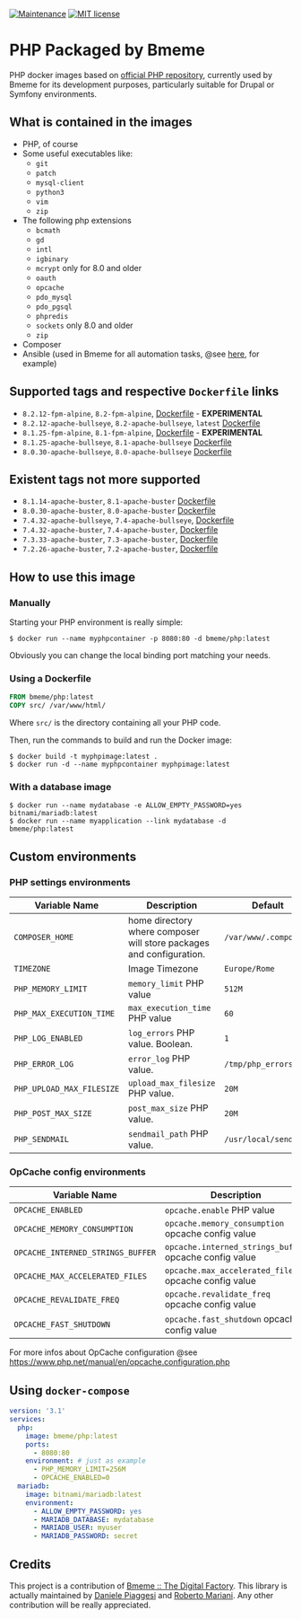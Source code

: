 [![Maintenance](https://img.shields.io/badge/Maintained%3F-yes-green.svg)](https://GitHub.com/Naereen/StrapDown.js/graphs/commit-activity)
[![MIT license](https://img.shields.io/badge/License-MIT-blue.svg)](https://lbesson.mit-license.org/)

PHP Packaged by Bmeme
=========

PHP docker images based on [official PHP repository](https://hub.docker.com/_/php/), currently used by Bmeme for its
development purposes, particularly suitable for Drupal or Symfony environments.

## What is contained in the images
* PHP, of course
* Some useful executables like:
  * `git`
  * `patch`
  * `mysql-client`
  * `python3`
  * `vim`
  * `zip`
* The following php extensions
  * `bcmath`
  * `gd`
  * `intl`
  * `igbinary`
  * `mcrypt` only for 8.0 and older
  * `oauth`
  * `opcache`
  * `pdo_mysql`
  * `pdo_pgsql`
  * `phpredis`
  * `sockets` only 8.0 and older
  * `zip`
* Composer
* Ansible (used in Bmeme for all automation tasks, @see [here](https://github.com/bmeme/ansible-role-drupal), for example)

## Supported tags and respective `Dockerfile` links
- `8.2.12-fpm-alpine`, `8.2-fpm-alpine`, [Dockerfile](https://github.com/bmeme/docker-php/blob/main/8.2/alpine/fpm/Dockerfile) - **EXPERIMENTAL**
- `8.2.12-apache-bullseye`, `8.2-apache-bullseye`, `latest` [Dockerfile](https://github.com/bmeme/docker-php/blob/main/8.2/bullseye/apache/Dockerfile)
- `8.1.25-fpm-alpine`, `8.1-fpm-alpine`, [Dockerfile](https://github.com/bmeme/docker-php/blob/main/8.1/alpine/fpm/Dockerfile) - **EXPERIMENTAL**
- `8.1.25-apache-bullseye`, `8.1-apache-bullseye` [Dockerfile](https://github.com/bmeme/docker-php/blob/main/8.1/bullseye/apache/Dockerfile)
- `8.0.30-apache-bullseye`, `8.0-apache-bullseye` [Dockerfile](https://github.com/bmeme/docker-php/blob/main/8.0/bullseye/apache/Dockerfile)

## Existent tags not more supported
- `8.1.14-apache-buster`, `8.1-apache-buster` [Dockerfile](https://github.com/bmeme/docker-php/blob/main/8.1/buster/apache/Dockerfile)
- `8.0.30-apache-buster`, `8.0-apache-buster` [Dockerfile](https://github.com/bmeme/docker-php/blob/main/8.0/buster/apache/Dockerfile)
- `7.4.32-apache-bullseye`, `7.4-apache-bullseye`, [Dockerfile](https://github.com/bmeme/docker-php/blob/main/7.4/bullseye/apache/Dockerfile)
- `7.4.32-apache-buster`, `7.4-apache-buster`, [Dockerfile](https://github.com/bmeme/docker-php/blob/main/7.4/buster/apache/Dockerfile)
- `7.3.33-apache-buster`, `7.3-apache-buster`, [Dockerfile](https://github.com/bmeme/docker-php/blob/main/7.3/buster/apache/Dockerfile)
- `7.2.26-apache-buster`, `7.2-apache-buster`, [Dockerfile](https://github.com/bmeme/docker-php/blob/main/7.2/buster/apache/Dockerfile)

## How to use this image

### Manually
Starting your PHP environment is really simple:
```shell
$ docker run --name myphpcontainer -p 8080:80 -d bmeme/php:latest
```
Obviously you can change the local binding port matching your needs.

### Using a Dockerfile
```dockerfile
FROM bmeme/php:latest
COPY src/ /var/www/html/
```
Where `src/` is the directory containing all your PHP code.

Then, run the commands to build and run the Docker image:
```shell
$ docker build -t myphpimage:latest .
$ docker run -d --name myphpcontainer myphpimage:latest
```

### With a database image
```shell
$ docker run --name mydatabase -e ALLOW_EMPTY_PASSWORD=yes bitnami/mariadb:latest
$ docker run --name myapplication --link mydatabase -d bmeme/php:latest
```

## Custom environments

### PHP settings environments
| Variable Name | Description | Default |
|---------------|-------------|---------|
|`COMPOSER_HOME`|home directory where composer will store packages and configuration.|`/var/www/.composer` |
| `TIMEZONE`| Image Timezone | `Europe/Rome` |
| `PHP_MEMORY_LIMIT`| `memory_limit` PHP value | `512M`  |
| `PHP_MAX_EXECUTION_TIME`| `max_execution_time` PHP value | `60`    |
| `PHP_LOG_ENABLED`| `log_errors` PHP value. Boolean. | `1`     |
| `PHP_ERROR_LOG`| `error_log` PHP value. | `/tmp/php_errors.log` |
| `PHP_UPLOAD_MAX_FILESIZE`| `upload_max_filesize` PHP value. | `20M`   |
| `PHP_POST_MAX_SIZE`| `post_max_size` PHP value. | `20M`   |
| `PHP_SENDMAIL`| `sendmail_path` PHP value. | `/usr/local/sendmail` |

### OpCache config environments
| Variable Name  | Description | Default |
|----------------|-------------|---------|
| `OPCACHE_ENABLED`| `opcache.enable` PHP value | `1` |
| `OPCACHE_MEMORY_CONSUMPTION`| `opcache.memory_consumption` opcache config value | `128` |
| `OPCACHE_INTERNED_STRINGS_BUFFER`| `opcache.interned_strings_buffer` opcache config value | `8` |
| `OPCACHE_MAX_ACCELERATED_FILES`| `opcache.max_accelerated_files` opcache config value | `4000` |
| `OPCACHE_REVALIDATE_FREQ`| `opcache.revalidate_freq` opcache config value | `60` |
| `OPCACHE_FAST_SHUTDOWN`| `opcache.fast_shutdown` opcache config value | `1` |

For more infos about OpCache configuration @see https://www.php.net/manual/en/opcache.configuration.php

## Using `docker-compose`

```yaml
version: '3.1'
services:
  php:
    image: bmeme/php:latest
    ports:
      - 8080:80
    environment: # just as example
      - PHP_MEMORY_LIMIT=256M
      - OPCACHE_ENABLED=0
  mariadb:
    image: bitnami/mariadb:latest
    environment:
      - ALLOW_EMPTY_PASSWORD: yes
      - MARIADB_DATABASE: mydatabase
      - MARIADB_USER: myuser
      - MARIADB_PASSWORD: secret
```

## Credits
This project is a contribution of [Bmeme :: The Digital Factory](http://www.bmeme.com).
This library is actually maintained by [Daniele Piaggesi](https://github.com/g0blin79) and
[Roberto Mariani](https://github.com/jean-louis).
Any other contribution will be really appreciated.
